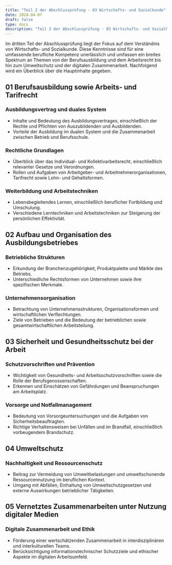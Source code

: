 ```yaml
---
title: "Teil 2 der Abschlussprüfung - 03 Wirtschafts- und Sozialkunde"
date: 2024-04-07
draft: false
type: docs
description: "Teil 2 der Abschlussprüfung - 03 Wirtschafts- und Sozialkunde description"
---
```


Im dritten Teil der Abschlussprüfung liegt der Fokus auf dem Verständnis von Wirtschafts- und Sozialkunde. Diese Kenntnisse sind für eine umfassende berufliche Kompetenz unerlässlich und umfassen ein breites Spektrum an Themen von der Berufsausbildung und dem Arbeitsrecht bis hin zum Umweltschutz und der digitalen Zusammenarbeit. Nachfolgend wird ein Überblick über die Hauptinhalte gegeben.

## 01 Berufsausbildung sowie Arbeits- und Tarifrecht

### Ausbildungsvertrag und duales System

- Inhalte und Bedeutung des Ausbildungsvertrages, einschließlich der Rechte und Pflichten von Auszubildenden und Ausbildenden.
- Vorteile der Ausbildung im dualen System und die Zusammenarbeit zwischen Betrieb und Berufsschule.

### Rechtliche Grundlagen

- Überblick über das Individual- und Kollektivarbeitsrecht, einschließlich relevanter Gesetze und Verordnungen.
- Rollen und Aufgaben von Arbeitgeber- und Arbeitnehmerorganisationen, Tarifrecht sowie Lohn- und Gehaltsformen.

### Weiterbildung und Arbeitstechniken

- Lebensbegleitendes Lernen, einschließlich beruflicher Fortbildung und Umschulung.
- Verschiedene Lerntechniken und Arbeitstechniken zur Steigerung der persönlichen Effektivität.

## 02 Aufbau und Organisation des Ausbildungsbetriebes

### Betriebliche Strukturen

- Erkundung der Branchenzugehörigkeit, Produktpalette und Märkte des Betriebs.
- Unterschiedliche Rechtsformen von Unternehmen sowie ihre spezifischen Merkmale.

### Unternehmensorganisation

- Betrachtung von Unternehmensstrukturen, Organisationsformen und wirtschaftlichen Verflechtungen.
- Ziele von Betrieben und die Bedeutung der betrieblichen sowie gesamtwirtschaftlichen Arbeitsteilung.

## 03 Sicherheit und Gesundheitsschutz bei der Arbeit

### Schutzvorschriften und Prävention

- Wichtigkeit von Gesundheits- und Arbeitsschutzvorschriften sowie die Rolle der Berufsgenossenschaften.
- Erkennen und Einschätzen von Gefährdungen und Beanspruchungen am Arbeitsplatz.

### Vorsorge und Notfallmanagement

- Bedeutung von Vorsorgeuntersuchungen und die Aufgaben von Sicherheitsbeauftragten.
- Richtige Verhaltensweisen bei Unfällen und im Brandfall, einschließlich vorbeugendem Brandschutz.

## 04 Umweltschutz

### Nachhaltigkeit und Ressourcenschutz

- Beitrag zur Vermeidung von Umweltbelastungen und umweltschonende Ressourcennutzung im beruflichen Kontext.
- Umgang mit Abfällen, Einhaltung von Umweltschutzgesetzen und externe Auswirkungen betrieblicher Tätigkeiten.

## 05 Vernetztes Zusammenarbeiten unter Nutzung digitaler Medien

### Digitale Zusammenarbeit und Ethik

- Förderung einer wertschätzenden Zusammenarbeit in interdisziplinären und interkulturellen Teams.
- Berücksichtigung informationstechnischer Schutzziele und ethischer Aspekte im digitalen Arbeitsumfeld.
